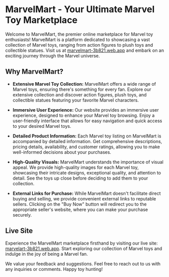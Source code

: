 # MarvelMart - Your Ultimate Marvel Toy Marketplace

Welcome to MarvelMart, the premier online marketplace for Marvel toy enthusiasts! MarvelMart is a platform dedicated to showcasing a vast collection of Marvel toys, ranging from action figures to plush toys and collectible statues. Visit us at [marvelmart-3b821.web.app](https://marvelmart-3b821.web.app/) and embark on an exciting journey through the Marvel universe.

## Why MarvelMart?

- **Extensive Marvel Toy Collection:** MarvelMart offers a wide range of Marvel toys, ensuring there's something for every fan. Explore our extensive collection and discover action figures, plush toys, and collectible statues featuring your favorite Marvel characters.

- **Immersive User Experience:** Our website provides an immersive user experience, designed to enhance your Marvel toy browsing. Enjoy a user-friendly interface that allows for easy navigation and quick access to your desired Marvel toys.

- **Detailed Product Information:** Each Marvel toy listing on MarvelMart is accompanied by detailed information. Get comprehensive descriptions, pricing details, availability, and customer ratings, allowing you to make well-informed decisions about your purchases.

- **High-Quality Visuals:** MarvelMart understands the importance of visual appeal. We provide high-quality images for each Marvel toy, showcasing their intricate designs, exceptional quality, and attention to detail. See the toys up close before deciding to add them to your collection.

- **External Links for Purchase:** While MarvelMart doesn't facilitate direct buying and selling, we provide convenient external links to reputable sellers. Clicking on the "Buy Now" button will redirect you to the appropriate seller's website, where you can make your purchase securely.

## Live Site

Experience the MarvelMart marketplace firsthand by visiting our live site: [marvelart-3b821.web.app](https://marvelmart-3b821.web.app/). Start exploring our collection of Marvel toys and indulge in the joy of being a Marvel fan.

We value your feedback and suggestions. Feel free to reach out to us with any inquiries or comments. Happy toy hunting!

